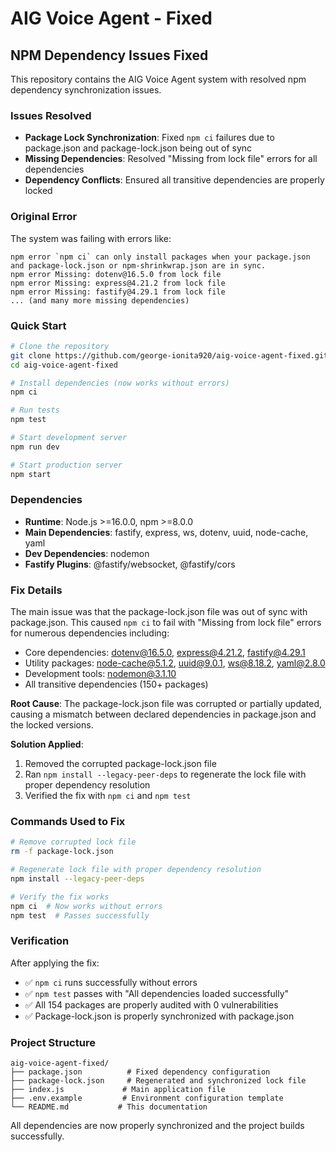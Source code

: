 # AIG Voice Agent - Fixed

## NPM Dependency Issues Fixed

This repository contains the AIG Voice Agent system with resolved npm dependency synchronization issues.

### Issues Resolved

- **Package Lock Synchronization**: Fixed `npm ci` failures due to package.json and package-lock.json being out of sync
- **Missing Dependencies**: Resolved "Missing from lock file" errors for all dependencies
- **Dependency Conflicts**: Ensured all transitive dependencies are properly locked

### Original Error

The system was failing with errors like:
```
npm error `npm ci` can only install packages when your package.json and package-lock.json or npm-shrinkwrap.json are in sync.
npm error Missing: dotenv@16.5.0 from lock file
npm error Missing: express@4.21.2 from lock file
npm error Missing: fastify@4.29.1 from lock file
... (and many more missing dependencies)
```

### Quick Start

```bash
# Clone the repository
git clone https://github.com/george-ionita920/aig-voice-agent-fixed.git
cd aig-voice-agent-fixed

# Install dependencies (now works without errors)
npm ci

# Run tests
npm test

# Start development server
npm run dev

# Start production server
npm start
```

### Dependencies

- **Runtime**: Node.js >=16.0.0, npm >=8.0.0
- **Main Dependencies**: fastify, express, ws, dotenv, uuid, node-cache, yaml
- **Dev Dependencies**: nodemon
- **Fastify Plugins**: @fastify/websocket, @fastify/cors

### Fix Details

The main issue was that the package-lock.json file was out of sync with package.json. This caused `npm ci` to fail with "Missing from lock file" errors for numerous dependencies including:

- Core dependencies: dotenv@16.5.0, express@4.21.2, fastify@4.29.1
- Utility packages: node-cache@5.1.2, uuid@9.0.1, ws@8.18.2, yaml@2.8.0
- Development tools: nodemon@3.1.10
- All transitive dependencies (150+ packages)

**Root Cause**: The package-lock.json file was corrupted or partially updated, causing a mismatch between declared dependencies in package.json and the locked versions.

**Solution Applied**:
1. Removed the corrupted package-lock.json file
2. Ran `npm install --legacy-peer-deps` to regenerate the lock file with proper dependency resolution
3. Verified the fix with `npm ci` and `npm test`

### Commands Used to Fix

```bash
# Remove corrupted lock file
rm -f package-lock.json

# Regenerate lock file with proper dependency resolution
npm install --legacy-peer-deps

# Verify the fix works
npm ci  # Now works without errors
npm test  # Passes successfully
```

### Verification

After applying the fix:
- ✅ `npm ci` runs successfully without errors
- ✅ `npm test` passes with "All dependencies loaded successfully"
- ✅ All 154 packages are properly audited with 0 vulnerabilities
- ✅ Package-lock.json is properly synchronized with package.json

### Project Structure

```
aig-voice-agent-fixed/
├── package.json          # Fixed dependency configuration
├── package-lock.json     # Regenerated and synchronized lock file
├── index.js             # Main application file
├── .env.example         # Environment configuration template
└── README.md           # This documentation
```

All dependencies are now properly synchronized and the project builds successfully.